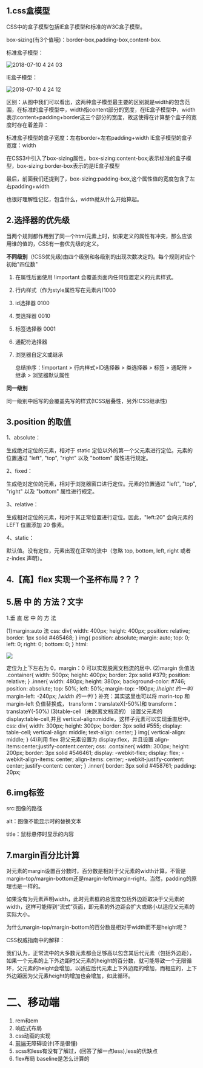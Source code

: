 ## 1.css盒模型

CSS中的盒子模型包括IE盒子模型和标准的W3C盒子模型。

box-sizing(有3个值哦)：border-box,padding-box,content-box.

标准盒子模型：

![2018-07-10 4 24 03](C:\Users\superssssss\Desktop\Interview\mj-images\42498021-b4dd6a46-845d-11e8-8bd9-ac2d90985f2a.png) 

IE盒子模型：

![2018-07-10 4 24 12](C:\Users\superssssss\Desktop\Interview\mj-images\42498075-d3496e3a-845d-11e8-919c-eb3a7866883b.png) 

区别：从图中我们可以看出，这两种盒子模型最主要的区别就是width的包含范围，在标准的盒子模型中，width指content部分的宽度，在IE盒子模型中，width表示content+padding+border这三个部分的宽度，故这使得在计算整个盒子的宽度时存在着差异：

标准盒子模型的盒子宽度：左右border+左右padding+width
IE盒子模型的盒子宽度：width

在CSS3中引入了box-sizing属性，box-sizing:content-box;表示标准的盒子模型，box-sizing:border-box表示的是IE盒子模型

最后，前面我们还提到了，box-sizing:padding-box,这个属性值的宽度包含了左右padding+width

也很好理解性记忆，包含什么，width就从什么开始算起。

## 2.选择器的优先级 

当两个规则都作用到了同一个html元素上时，如果定义的属性有冲突，那么应该用谁的值的，CSS有一套优先级的定义。

**不同级别**（!CSS优先级)由四个级别和各级别的出现次数决定的。每个规则对应个初始"四位数"

1. 在属性后面使用 !important 会覆盖页面内任何位置定义的元素样式。
2. 行内样式（作为style属性写在元素内)1000
3. id选择器                                                 0100
4. 类选择器                                                 0010
5. 标签选择器                                              0001
6. 通配符选择器
7. 浏览器自定义或继承

   总结排序：!important > 行内样式>ID选择器 > 类选择器 > 标签 > 通配符 > 继承 > 浏览器默认属性

**同一级别**

同一级别中后写的会覆盖先写的样式(!CSS层叠性，另外!CSS继承性)

## 3.position 的取值 

1、absolute：

生成绝对定位的元素，相对于 static 定位以外的第一个父元素进行定位。元素的位置通过 "left", "top", "right" 以及 "bottom" 属性进行规定。

2、fixed：

生成绝对定位的元素，相对于浏览器窗口进行定位。元素的位置通过 "left", "top", "right" 以及 "bottom" 属性进行规定。

3、relative：

生成相对定位的元素，相对于其正常位置进行定位。因此，"left:20" 会向元素的 LEFT 位置添加 20 像素。

4、static：

默认值。没有定位，元素出现在正常的流中（忽略 top, bottom, left, right 或者 z-index 声明）。

## 4.【高】flex 实现一个圣杯布局 ?？？

## 5.居 中 的 方法？文字

1.垂 直 居 中 的 方 法

(1)margin:auto 法
css:
div{
width: 400px;
height: 400px;
position: relative;
border: 1px solid #465468;
}
img{
position: absolute;
margin: auto;
top: 0;
left: 0;
right: 0;
bottom: 0;
}
html:
<div><img src="mm.jpg"></div>

定位为上下左右为 0，margin：0 可以实现脱离文档流的居中.
(2)margin 负值法
.container{
width: 500px;
height: 400px;
border: 2px solid #379;
position: relative;
}
.inner{
width: 480px;
height: 380px;
background-color: #746;
position: absolute;
top: 50%;
left: 50%;
margin-top: -190px; /*height 的一半*/
margin-left: -240px; /*width 的一半*/
}
补充：其实这里也可以将 marin-top 和 margin-left 负值替换成，
transform：translateX(-50%)和 transform：translateY(-50%)
(3)table-cell（未脱离文档流的）
设置父元素的 display:table-cell,并且 vertical-align:middle，这样子元素可以实现垂直居中。
css:
div{
width: 300px;
height: 300px;
border: 3px solid #555;
display: table-cell;
vertical-align: middle;
text-align: center;
}
img{
vertical-align: middle;
}
(4)利用 flex
将父元素设置为 display:flex，并且设置 align-items:center;justify-content:center;
css:
.container{
width: 300px;
height: 200px;
border: 3px solid #546461;
display: -webkit-flex;
display: flex;
-webkit-align-items: center;
align-items: center;
-webkit-justify-content: center;
justify-content: center;
}
.inner{
border: 3px solid #458761;
padding: 20px;

## 6.img标签 

src:图像的路径

alt：图像不能显示时的替换文本

title：鼠标悬停时显示的内容

## 7.margin百分比计算

对元素的margin设置百分数时，百分数是相对于父元素的width计算，不管是margin-top/margin-bottom还是margin-left/margin-right。当然，padding的原理也是一样的。

如果没有为元素声明width，此时元素框的总宽度包括外边距取决于父元素的width，这样可能得到“流式”页面，即元素的外边距会扩大或缩小以适应父元素的实际大小。

为什么margin-top/margin-bottom的百分数是相对于width而不是height呢？

CSS权威指南中的解释：

我们认为，正常流中的大多数元素都会足够高以包含其后代元素（包括外边距），如果一个元素的上下外边距时父元素的height的百分数，就可能导致一个无限循环，父元素的height会增加，以适应后代元素上下外边距的增加，而相应的，上下外边距因为父元素height的增加也会增加，如此循环。



# 二、移动端

1. rem和em
2. 响应式布局
3. css动画的实现
4. [前端](https://www.nowcoder.com/jump/super-jump/word?word=%E5%89%8D%E7%AB%AF)无障碍设计(不是很懂)
5. scss和less有没有了解过，(回答了解一点less),less的优缺点
6. flex布局 baseline是怎么计算的 